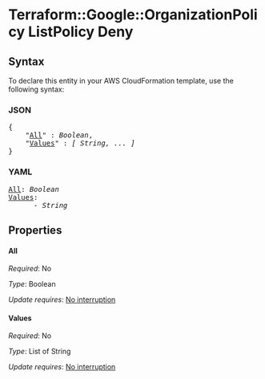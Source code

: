 # Terraform::Google::OrganizationPolicy ListPolicy Deny

## Syntax

To declare this entity in your AWS CloudFormation template, use the following syntax:

### JSON

<pre>
{
    "<a href="#all" title="All">All</a>" : <i>Boolean</i>,
    "<a href="#values" title="Values">Values</a>" : <i>[ String, ... ]</i>
}
</pre>

### YAML

<pre>
<a href="#all" title="All">All</a>: <i>Boolean</i>
<a href="#values" title="Values">Values</a>: <i>
      - String</i>
</pre>

## Properties

#### All

_Required_: No

_Type_: Boolean

_Update requires_: [No interruption](https://docs.aws.amazon.com/AWSCloudFormation/latest/UserGuide/using-cfn-updating-stacks-update-behaviors.html#update-no-interrupt)

#### Values

_Required_: No

_Type_: List of String

_Update requires_: [No interruption](https://docs.aws.amazon.com/AWSCloudFormation/latest/UserGuide/using-cfn-updating-stacks-update-behaviors.html#update-no-interrupt)

